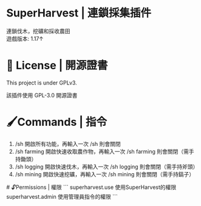 # SuperHarvest | 連鎖採集插件
連鎖伐木，挖礦和採收農田<br>
遊戲版本: 1.17↑

# 📃 License | 開源證書
This project is under GPLv3.

該插件使用 GPL-3.0 開源證書
# 🖌Commands | 指令
<ol>
<li>/sh 開啟所有功能，再輸入一次 /sh 則會關閉</li>
<li>/sh farming 開啟快速收取農作物，再輸入一次 /sh farming 則會關閉（需手持鋤頭）</li>
<li>/sh logging 開啟快速伐木，再輸入一次 /sh logging 則會關閉（需手持斧頭）</li>
<li>/sh mining 開啟快速挖礦，再輸入一次 /sh mining 則會關閉（需手持鎬子）</li>
</ol>
# 🔓Permissions | 權限
```
superharvest.use 使用SuperHarvest的權限
superharvest.admin 使用管理員指令的權限
```
